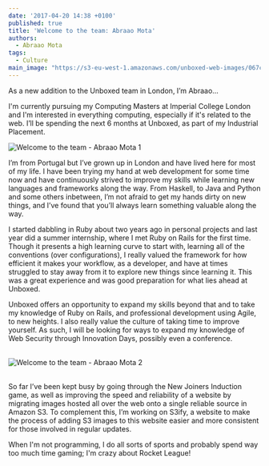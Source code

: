 ```yaml
---
date: '2017-04-20 14:38 +0100'
published: true
title: 'Welcome to the team: Abraao Mota'
authors:
  - Abraao Mota
tags:
  - Culture
main_image: "https://s3-eu-west-1.amazonaws.com/unboxed-web-images/067cb96944571219474366e9cb19857f.png"
---
```

As a new addition to the Unboxed team in London, I’m Abraao...<br/>

I'm currently pursuing my Computing Masters at Imperial College London and I'm interested in everything computing, especially if it's related to the web. I’ll be spending the next 6 months at Unboxed, as part of my Industrial Placement.<br/>

![Welcome to the team - Abraao Mota 1](https://s3-eu-west-1.amazonaws.com/unboxed-web-images/067cb96944571219474366e9cb19857f.png)

I’m from Portugal but I’ve grown up in London and have lived here for most of my life. I have been trying my hand at web development for some time now and have continuously strived to improve my skills while learning new languages and frameworks along the way. From Haskell, to Java and Python and some others inbetween, I’m not afraid to get my hands dirty on new things, and I’ve found that you’ll always learn something valuable along the way.<br/>

I started dabbling in Ruby about two years ago in personal projects and last year did a summer internship, where I met Ruby on Rails for the first time. Though it presents a high learning curve to start with, learning all of the conventions (over configurations), I really valued the framework for how efficient it makes your workflow, as a developer, and have at times struggled to stay away from it to explore new things since learning it. This was a great experience and was good preparation for what lies ahead at Unboxed.<br/>

Unboxed offers an opportunity to expand my skills beyond that and to take my knowledge of Ruby on Rails, and professional development using Agile, to new heights. I also really value the culture of taking time to improve yourself. As such, I will be looking for ways to expand my knowledge of Web Security through Innovation Days, possibly even a conference.<br/>
<br/>

![Welcome to the team - Abraao Mota 2](https://s3-eu-west-1.amazonaws.com/unboxed-web-images/bf9dcccbd4982973515616c9d9ee80da.png)

<br/>
So far I’ve been kept busy by going through the New Joiners Induction game, as well as improving the speed and reliability of a website by migrating images hosted all over the web onto a single reliable source in Amazon S3. To complement this, I’m working on S3ify, a website to make the process of adding S3 images to this website easier and more consistent for those involved in regular updates.<br/>

When I'm not programming, I do all sorts of sports and probably spend way too much time gaming; I'm crazy about Rocket League!
